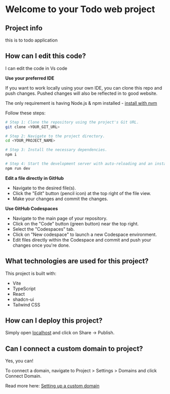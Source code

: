 # Welcome to your Todo web project

## Project info
this is to todo application

## How can I edit this code?
I can edit the code in Vs code 


**Use your preferred IDE**

If you want to work locally using your own IDE, you can clone this repo and push changes. Pushed changes will also be reflected in to good website.

The only requirement is having Node.js & npm installed - [install with nvm](https://github.com/nvm-sh/nvm#installing-and-updating)

Follow these steps:

```sh
# Step 1: Clone the repository using the project's Git URL.
git clone <YOUR_GIT_URL>

# Step 2: Navigate to the project directory.
cd <YOUR_PROJECT_NAME>

# Step 3: Install the necessary dependencies.
npm i

# Step 4: Start the development server with auto-reloading and an instant preview.
npm run dev
```

**Edit a file directly in GitHub**

- Navigate to the desired file(s).
- Click the "Edit" button (pencil icon) at the top right of the file view.
- Make your changes and commit the changes.

**Use GitHub Codespaces**

- Navigate to the main page of your repository.
- Click on the "Code" button (green button) near the top right.
- Select the "Codespaces" tab.
- Click on "New codespace" to launch a new Codespace environment.
- Edit files directly within the Codespace and commit and push your changes once you're done.

## What technologies are used for this project?

This project is built with:

- Vite
- TypeScript
- React
- shadcn-ui
- Tailwind CSS

## How can I deploy this project?

Simply open [localhost](http://localhost:8080/) and click on Share -> Publish.

## Can I connect a custom domain to  project?

Yes, you can!

To connect a domain, navigate to Project > Settings > Domains and click Connect Domain.

Read more here: [Setting up a custom domain](http://localhost:8080/)
